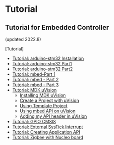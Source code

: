 # Tutorial

## Tutorial for Embedded Controller

(updated 2022.8)

\[Tutorial]

* [Tutorial: arduino-stm32 Installation](tutorial-arduino-stm32/tutorial-arduino-stm32-installation.md)
* [Tutorial: arduino-stm32 Part1](tutorial-arduino-stm32/tutorial-arduino-stm32-part1.md)
* [Tutorial: arduino-stm32 Part2](tutorial-arduino-stm32/tutorial-arduino-stm32-part-2.md)
* [Tutorial: mbed-Part 1](tutorial-create-new-project-in-mbed.md)
* [Tutorial: mbed - Part 2](tutorial-gpio-with-mbed-part-1.md)
* [Tutorial: mbed - Part 3](tutorial-mbed-part-2.md)
* [Tutorial: MDK uVision](mdk-uvision/)
  * [Installing MDK uVision](mdk-uvision/installation.md)
  * [Create a Project with uVision](mdk-uvision/create-a-project-with-uvision.md)
  * [Using Template Project](mdk-uvision/using-template-project.md)
  * [Using mbed API on uVision](tutorial-mbed/using-mbed-api-on-uvision.md)
  * [Adding my API header in uVision](mdk-uvision/adding-my-api-header-in-uvision.md)
* [Tutorial: GPIO CMSIS](broken-reference)
* [Tutorial: External SysTick Interrupt](tutorial-external-systick-interrupt.md)
* [Tutorial: Creating Application API](tutorial-creating-application-api.md)
* [Tutorial: Zigbee with Nucleo board](zigbee.md)
